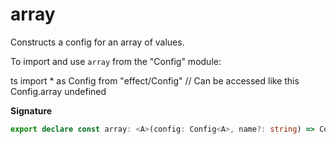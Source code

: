 # array

Constructs a config for an array of values.

To import and use `array` from the "Config" module:

ts
import \* as Config from "effect/Config"
// Can be accessed like this
Config.array
undefined

**Signature**

```ts
export declare const array: <A>(config: Config<A>, name?: string) => Config<Array<A>>
```
